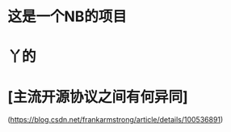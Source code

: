 # 这是一个NB的项目

# 丫的  

# [主流开源协议之间有何异同]
(https://blog.csdn.net/frankarmstrong/article/details/100536891)

 